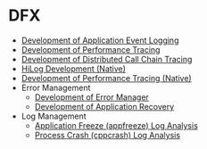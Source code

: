 # DFX

- [Development of Application Event Logging](hiappevent-guidelines.md)
- [Development of Performance Tracing](hitracemeter-guidelines.md)
- [Development of Distributed Call Chain Tracing](hitracechain-guidelines.md)
- [HiLog Development (Native)](hilog-guidelines.md)
- [Development of Performance Tracing (Native)](hitracemeter-native-guidelines.md)
- Error Management
  - [Development of Error Manager](errormanager-guidelines.md)
  - [Development of Application Recovery](apprecovery-guidelines.md)
- Log Management
  - [Application Freeze (appfreeze) Log Analysis](appfreeze-guidelines.md)
  - [Process Crash (cppcrash) Log Analysis](cppcrash-guidelines.md)
